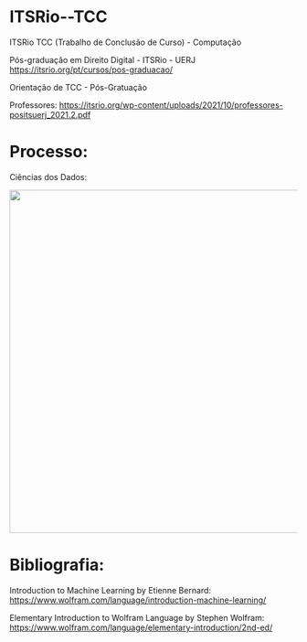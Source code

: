# ITSRio--TCC
ITSRio TCC (Trabalho de Conclusão de Curso) - Computação

Pós-graduação em Direito Digital - ITSRio - UERJ
https://itsrio.org/pt/cursos/pos-graduacao/

Orientação de TCC - Pós-Gratuação

Professores: https://itsrio.org/wp-content/uploads/2021/10/professores-positsuerj_2021.2.pdf

# Processo:

Ciências dos Dados:

<img src="https://www.researchgate.net/profile/Marina-Izaki-Gomez/publication/349254448/figure/fig8/AS:990459539226629@1613155364500/Figura-18-Data-Science-Process.png" width="600px">



# Bibliografia:

Introduction to Machine Learning by Etienne Bernard:
https://www.wolfram.com/language/introduction-machine-learning/

Elementary Introduction to Wolfram Language by Stephen Wolfram:
https://www.wolfram.com/language/elementary-introduction/2nd-ed/

